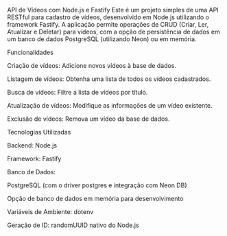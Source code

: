 API de Vídeos com Node.js e Fastify
Este é um projeto simples de uma API RESTful para cadastro de vídeos, desenvolvido em Node.js utilizando o framework Fastify. A aplicação permite operações de CRUD (Criar, Ler, Atualizar e Deletar) para vídeos, com a opção de persistência de dados em um banco de dados PostgreSQL (utilizando Neon) ou em memória.

Funcionalidades

Criação de vídeos: Adicione novos vídeos à base de dados.

Listagem de vídeos: Obtenha uma lista de todos os vídeos cadastrados.

Busca de vídeos: Filtre a lista de vídeos por título.

Atualização de vídeos: Modifique as informações de um vídeo existente.

Exclusão de vídeos: Remova um vídeo da base de dados.

Tecnologias Utilizadas

Backend: Node.js

Framework: Fastify

Banco de Dados: 

  PostgreSQL (com o driver postgres e integração com Neon DB)
  
  Opção de banco de dados em memória para desenvolvimento

Variáveis de Ambiente: dotenv

Geração de ID: randomUUID nativo do Node.js
